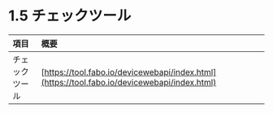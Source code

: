# 1.5 チェックツール



| 項目 | 概要 |
|:--|:--| 
| チェックツール | [https://tool.fabo.io/devicewebapi/index.html](https://tool.fabo.io/devicewebapi/index.html) |